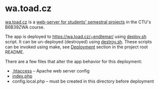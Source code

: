 # wa.toad.cz

[wa.toad.cz](https://wa.toad.cz/) is a [web-server for students' semestral projects][ctu-zwa-wa-toad-cz]
in the CTU's B6B39ZWA course.

The app is deployed to https://wa.toad.cz/~endlemar/ using [deploy.sh](./deploy.sh) script. It can be un-deployed
(destroyed) using [destroy.sh](./destroy.sh). These scripts can be invoked using make,
see [Deployment](../../README.md#deployment) section in the project root README.

There are a few files that alter the app behavior for this deployment:
* [.htaccess](./.htaccess) – Apache web server config
* [index.php](./index.php)
* config.local.php – must be created in this directory before deployment

[ctu-zwa-wa-toad-cz]: https://cw.fel.cvut.cz/wiki/courses/b6b39zwa/tutorials/01/start#webserver
